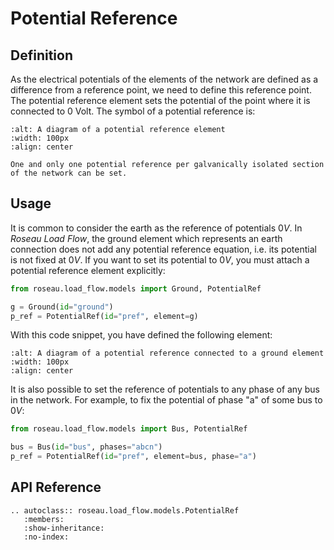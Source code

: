 # Potential Reference

## Definition

As the electrical potentials of the elements of the network are defined as a difference from a
reference point, we need to define this reference point. The potential reference element sets the
potential of the point where it is connected to $0$ Volt. The symbol of a potential reference is:

```{image} /_static/PotentialRef.svg
:alt: A diagram of a potential reference element
:width: 100px
:align: center
```

```{note}
One and only one potential reference per galvanically isolated section of the network can be set.
```

## Usage

It is common to consider the earth as the reference of potentials $0V$. In _Roseau Load Flow_, the
ground element which represents an earth connection does not add any potential reference equation,
i.e. its potential is not fixed at $0V$. If you want to set its potential to $0V$, you must attach
a potential reference element explicitly:

```python
from roseau.load_flow.models import Ground, PotentialRef

g = Ground(id="ground")
p_ref = PotentialRef(id="pref", element=g)
```

With this code snippet, you have defined the following element:

```{image} /_static/PotentialRef_With_Ground.svg
:alt: A diagram of a potential reference connected to a ground element
:width: 100px
:align: center
```

It is also possible to set the reference of potentials to any phase of any bus in the network.
For example, to fix the potential of phase "a" of some bus to $0V$:

```python
from roseau.load_flow.models import Bus, PotentialRef

bus = Bus(id="bus", phases="abcn")
p_ref = PotentialRef(id="pref", element=bus, phase="a")
```

## API Reference

```{eval-rst}
.. autoclass:: roseau.load_flow.models.PotentialRef
   :members:
   :show-inheritance:
   :no-index:
```
